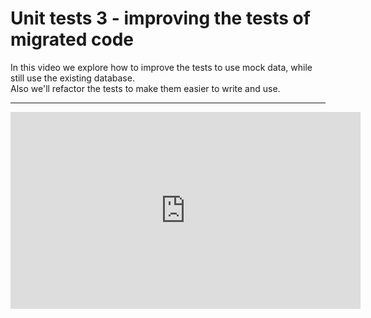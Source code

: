 ﻿# Unit tests 3 - improving the tests of migrated code

In this video we explore how to improve the tests to use mock data, while still use the existing database.  
Also we'll refactor the tests to make them easier to write and use.

---
<iframe width="560" height="315" src="https://www.youtube.com/embed/Fb7KrWr39oA?list=PL1DEQjXG2xnLz56FSXCMdcBoch1I5p7lt" frameborder="0" allowfullscreen></iframe>